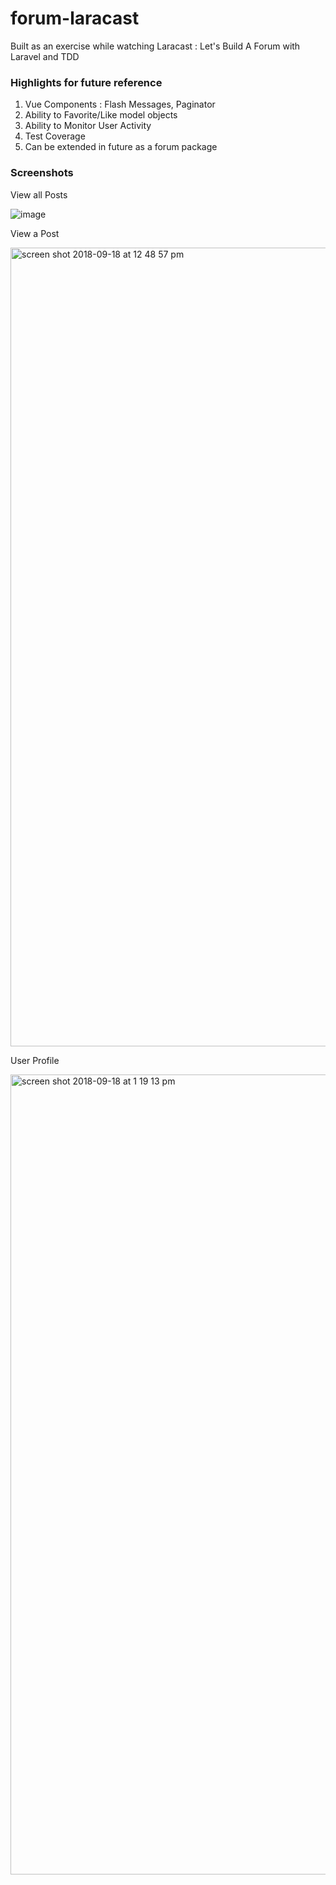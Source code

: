 # forum-laracast
Built as an exercise while watching Laracast : Let's Build A Forum with Laravel and TDD


### Highlights for future reference

1. Vue Components : Flash Messages, Paginator
1. Ability to Favorite/Like model objects
1. Ability to Monitor User Activity
1. Test Coverage
1. Can be extended in future as a forum package


### Screenshots

View all Posts

![image](https://user-images.githubusercontent.com/12891880/45672220-37511b80-bb45-11e8-949f-b45ad34f8782.png)

View a Post

<img width="1278" alt="screen shot 2018-09-18 at 12 48 57 pm" src="https://user-images.githubusercontent.com/12891880/45672247-4c2daf00-bb45-11e8-8498-bd322fe134a6.png">

User Profile 

<img width="1280" alt="screen shot 2018-09-18 at 1 19 13 pm" src="https://user-images.githubusercontent.com/12891880/45672307-74b5a900-bb45-11e8-8378-91211ef582e7.png">
